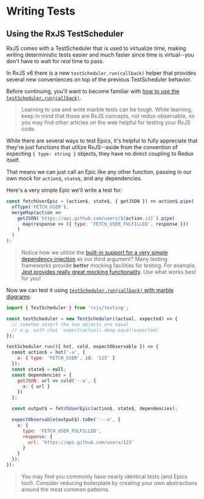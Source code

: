 # Writing Tests

## Using the RxJS TestScheduler

RxJS comes with a TestScheduler that is used to virtualize time, making writing deterministic tests easier and much faster since time is virtual--you don't have to wait for _real_ time to pass.

In RxJS v6 there is a new `testScheduler.run(callback)` helper that provides several new conveniences on top of the previous TestScheduler behavior.

Before continuing, you'll want to become familiar with [how to use the `testScheduler.run(callback)`](https://github.com/ReactiveX/rxjs/blob/master/docs_app/content/guide/testing/marble-testing.md).

> Learning to use and write marble tests can be tough. While learning, keep in mind that these are RxJS concepts, not redux-observable, so you may find other articles on the web helpful for testing your RxJS code.

While there are several ways to test Epics, it's helpful to fully appreciate that they're just functions that utilize RxJS--aside from the convention of expecting `{ type: string }` objects, they have no direct coupling to Redux itself.

That means we can just call an Epic like any other function, passing in our own mock for `action$`, `state$`, and any dependencies.

Here's a very simple Epic we'll write a test for:

```js
const fetchUserEpic = (action$, state$, { getJSON }) => action$.pipe(
  ofType('FETCH_USER'),
  mergeMap(action =>
    getJSON(`https://api.github.com/users/${action.id}`).pipe(
      map(response => ({ type: 'FETCH_USER_FULFILLED', response }))
    )
  )
);
```

> Notice how we utilize the [built-in support for a very simple dependency injection](https://redux-observable.js.org/docs/recipes/InjectingDependenciesIntoEpics.html) as our third argument? Many testing frameworks provide **better** mocking facilities for testing. For example, [Jest provides really great mocking functionality](http://jestjs.io/docs/en/manual-mocks.html). Use what works best for you!

Now we can test it using [`testScheduler.run(callback)` with marble diagrams](https://github.com/ReactiveX/rxjs/blob/master/doc/marble-testing.md):

```js
import { TestScheduler } from 'rxjs/testing';

const testScheduler = new TestScheduler((actual, expected) => {
  // somehow assert the two objects are equal
  // e.g. with chai `expect(actual).deep.equal(expected)`
});

testScheduler.run(({ hot, cold, expectObservable }) => {
  const action$ = hot('-a', {
    a: { type: 'FETCH_USER', id: '123' }
  });
  const state$ = null;
  const dependencies = {
    getJSON: url => cold('--a', {
      a: { url }
    })
  };

  const output$ = fetchUserEpic(action$, state$, dependencies);

  expectObservable(output$).toBe('---a', {
    a: {
      type: 'FETCH_USER_FULFILLED',
      response: {
        url: 'https://api.github.com/users/123'
      }
    }
  });
});
```

> You may find you commonly have nearly identical tests (and Epics too!). Consider reducing boilerplate by creating your own abstractions around the most common patterns.
